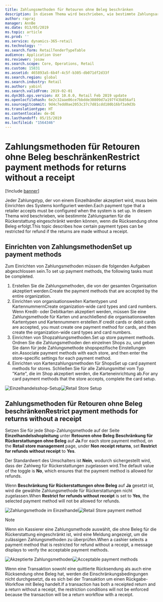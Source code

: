 ```yaml
---
title: Zahlungsmethoden für Retouren ohne Beleg beschränken
description: In diesem Thema wird beschrieben, wie bestimmte Zahlungsarten für die Rückerstattung eingeschränkt werden können, wenn die Rücksendung ohne Beleg erfolgt.
author: rapraj
manager: AnnBe
ms.date: 013/05/2019
ms.topic: article
ms.prod: ''
ms.service: dynamics-365-retail
ms.technology: ''
ms.search.form: RetailTenderTypeTable
audience: Application User
ms.reviewer: josaw
ms.search.scope: Core, Operations, Retail
ms.custom: 15831
ms.assetid: 465893a5-6b4f-4c5f-b305-db071df2d33f
ms.search.region: global
ms.search.industry: Retail
ms.author: yabinl
ms.search.validFrom: 2019-02-01
ms.dyn365.ops.version: AX 10.0.0, Retail Feb 2019 update
ms.openlocfilehash: 6e2c32aae06ce7bbdde30809d7a197f43b856af1
ms.sourcegitcommit: 9d4c7edd0ae2053c37c7d81cdd180b16bf3a9d3b
ms.translationtype: HT
ms.contentlocale: de-DE
ms.lasthandoff: 05/15/2019
ms.locfileid: "1564346"
---
```

# <a name="restrict-payment-methods-for-returns-without-a-receipt"></a><span data-ttu-id="7864e-103">Zahlungsmethoden für Retouren ohne Beleg beschränken</span><span class="sxs-lookup"><span data-stu-id="7864e-103">Restrict payment methods for returns without a receipt</span></span>


[!include [banner](includes/banner.md)]

<span data-ttu-id="7864e-104">Jeder Zahlungstyp, der von einem Einzelhändler akzeptiert wird, muss beim Einrichten des Systems konfiguriert werden.</span><span class="sxs-lookup"><span data-stu-id="7864e-104">Each payment type that a retailer accepts must be configured when the system is set up.</span></span> <span data-ttu-id="7864e-105">In diesem Thema wird beschrieben, wie bestimmte Zahlungsarten für die Rückerstattung eingeschränkt werden können, wenn die Rücksendung ohne Beleg erfolgt.</span><span class="sxs-lookup"><span data-stu-id="7864e-105">This topic describes how certain payment types can be restricted for refund if the returns are made without a receipt.</span></span>

## <a name="set-up-payment-methods"></a><span data-ttu-id="7864e-106">Einrichten von Zahlungsmethoden</span><span class="sxs-lookup"><span data-stu-id="7864e-106">Set up payment methods</span></span>

<span data-ttu-id="7864e-107">Zum Einrichten von Zahlungsmethoden müssen die folgenden Aufgaben abgeschlossen sein.</span><span class="sxs-lookup"><span data-stu-id="7864e-107">To set up payment methods, the following tasks must be completed.</span></span>
1. <span data-ttu-id="7864e-108">Erstellen Sie die Zahlungsmethoden, die von der gesamten Organisation akzeptiert werden.</span><span class="sxs-lookup"><span data-stu-id="7864e-108">Create the payment methods that are accepted by the entire organization.</span></span>
2. <span data-ttu-id="7864e-109">Einrichten von organisationsweiten Kartentypen und Kartennummern</span><span class="sxs-lookup"><span data-stu-id="7864e-109">Create organization-wide card types and card numbers.</span></span> <span data-ttu-id="7864e-110">Wenn Kredit- oder Debitkarten akzeptiert werden, müssen Sie eine Zahlungsmethode für Karten und anschließend die organisationsweiten Kartentypen und Kartennummern erstellen.</span><span class="sxs-lookup"><span data-stu-id="7864e-110">If credit cards or debit cards are accepted, you must create one payment method for cards, and then create the organization-wide card types and card numbers.</span></span>
3. <span data-ttu-id="7864e-111">Einrichten von Shopzahlungsmethoden.</span><span class="sxs-lookup"><span data-stu-id="7864e-111">Set up store payment methods.</span></span> <span data-ttu-id="7864e-112">Ordnen Sie die Zahlungsmethoden den einzelnen Shops zu, und geben Sie dann für jede Zahlungsmethode shopspezifische Einstellungen ein.</span><span class="sxs-lookup"><span data-stu-id="7864e-112">Associate payment methods with each store, and then enter the store-specific settings for each payment method.</span></span>
4. <span data-ttu-id="7864e-113">Einrichten von Kartenzahlungsmethoden für Shops</span><span class="sxs-lookup"><span data-stu-id="7864e-113">Set up card payment methods for stores.</span></span> <span data-ttu-id="7864e-114">Schließen Sie für alle Zahlungsmittel vom Typ "Karte", die im Shop akzeptiert werden, die Karteneinrichtung ab.</span><span class="sxs-lookup"><span data-stu-id="7864e-114">For any card payment methods that the store accepts, complete the card setup.</span></span>

<span data-ttu-id="7864e-115">![Einzelhandelsshop-Setup](media/NoReceiptReturns1.png "Einzelhandelsshop-Setup")</span><span class="sxs-lookup"><span data-stu-id="7864e-115">![Retail Store Setup](media/NoReceiptReturns1.png "Retail Store Setup")</span></span> 


## <a name="restrict-payment-methods-for-returns-without-a-receipt"></a><span data-ttu-id="7864e-116">Zahlungsmethoden für Retouren ohne Beleg beschränken</span><span class="sxs-lookup"><span data-stu-id="7864e-116">Restrict payment methods for returns without a receipt</span></span>

<span data-ttu-id="7864e-117">Setzen Sie für jede Shop-Zahlungsmethode auf der Seite **Einzelhandelsshopleitung** unter **Retouren ohne Beleg** **Beschränkung für Rückerstattungen ohne Beleg** auf **Ja**.</span><span class="sxs-lookup"><span data-stu-id="7864e-117">For each store payment method, on the **Retail store management** page, under **Non receipt returns**, set **Restrict for refunds without receipt** to **Yes**.</span></span> 

<span data-ttu-id="7864e-118">Der Standardwert des Umschalters ist **Nein**, wodurch sichergestellt wird, dass der Zahlweg für Rückerstattungen zugelassen wird.</span><span class="sxs-lookup"><span data-stu-id="7864e-118">The default value of the toggle is **No**, which ensures that the payment method is allowed for refunds.</span></span> 

<span data-ttu-id="7864e-119">Wenn **Beschränkung für Rückerstattungen ohne Beleg** auf **Ja** gesetzt ist, wird die gewählte Zahlungsmethode für Rückerstattungen nicht zugelassen.</span><span class="sxs-lookup"><span data-stu-id="7864e-119">When **Restrict for refunds without receipt** is set to **Yes**, the selected payment method will not be allowed for refunds.</span></span> 

<span data-ttu-id="7864e-120">![Zahlungsmethode im Einzelhandel](media/NoReceiptReturns3.png "Zahlungsmethode im Einzelhandel")</span><span class="sxs-lookup"><span data-stu-id="7864e-120">![Retail Store payment method](media/NoReceiptReturns3.png "Retail Store Payment Method")</span></span> 

> [!NOTE]
> <span data-ttu-id="7864e-121">Wenn ein Kassierer eine Zahlungsmethode auswählt, die ohne Beleg für die Rückerstattung eingeschränkt ist, wird eine Meldung angezeigt, um die zulässigen Zahlungsmethoden zu überprüfen.</span><span class="sxs-lookup"><span data-stu-id="7864e-121">When a cashier selects a payment method that is restricted for refund without a receipt, a message displays to verify the acceptable payment methods.</span></span>

<span data-ttu-id="7864e-122">![Akzeptierte Zahlungsmethoden](media/NoReceiptReturns4.png "Akzeptierte Zahlungsmethoden")</span><span class="sxs-lookup"><span data-stu-id="7864e-122">![Acceptable payment methods](media/NoReceiptReturns4.png "Acceptable payment methods")</span></span> 

<span data-ttu-id="7864e-123">Wenn eine Transaktion sowohl eine quittierte Rücksendung als auch eine Rücksendung ohne Beleg hat, werden die Einschränkungsbedingungen nicht durchgesetzt, da es sich bei der Transaktion um einen Rückgabe-Workflow mit Beleg handelt.</span><span class="sxs-lookup"><span data-stu-id="7864e-123">If a transaction has both a receipted return and a return without a receipt, the restriction conditions will not be enforced because the transaction will be a return workflow with a receipt.</span></span> 

